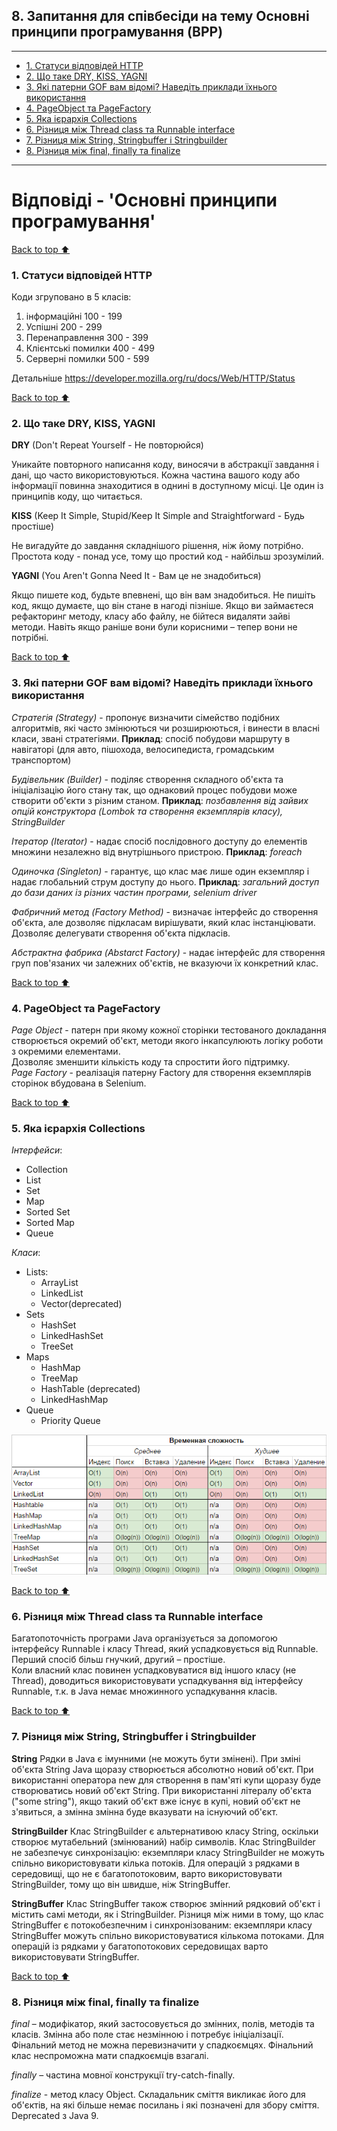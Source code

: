 ## **8. Запитання для співбесіди на тему Основні принципи програмування (BPP)**

---

- [1. Статуси відповідей HTTP](#1-http)
- [2. Що таке DRY, KISS, YAGNI](#2-DRY-KISS-YAGNI)
- [3. Які патерни GOF вам відомі? Наведіть приклади їхнього використання](#3-gof)
- [4. PageObject та PageFactory](#4-pageobject-pageFactory)
- [5. Яка ієрархія Collections](#5-collections)
- [6. Різниця між Thread class та Runnable interface](#6-thread-class-runnable-interface)
- [7. Різниця між String, Stringbuffer і Stringbuilder](#7-string-stringbuffer-stringbuilder)
- [8. Різниця між final, finally та finalize](#8-final-finally-finalize)

---

# **Відповіді - 'Основні принципи програмування'**

[Back to top ⬆️](#8-bpp)
### **1. Статуси відповідей HTTP**

Коди згруповано в 5 класів:

1. інформаційні 100 - 199
2. Успішні 200 - 299
3. Перенаправлення 300 - 399
4. Клієнтські помилки 400 - 499
5. Серверні помилки 500 - 599

Детальніше https://developer.mozilla.org/ru/docs/Web/HTTP/Status


[Back to top ⬆️](#8-bpp)
### **2. Що таке DRY, KISS, YAGNI**

**DRY** (Don't Repeat Yourself - Не повторюйся)

Уникайте повторного написання коду, виносячи в абстракції завдання і дані, що часто використовуються. Кожна частина вашого коду або інформації повинна знаходитися в однині в доступному місці. Це один із принципів коду, що читається.

**KISS** (Keep It Simple, Stupid/Keep It Simple and Straightforward - Будь простіше)

Не вигадуйте до завдання складнішого рішення, ніж йому потрібно. Простота коду - понад усе, тому що простий код - найбільш зрозумілий.

**YAGNI** (You Aren't Gonna Need It - Вам це не знадобиться)

Якщо пишете код, будьте впевнені, що він вам знадобиться. Не пишіть код, якщо думаєте, що він стане в нагоді пізніше. Якщо ви займаєтеся рефакторинг методу, класу або файлу, не бійтеся видаляти зайві методи. Навіть якщо раніше вони були корисними – тепер вони не потрібні.


[Back to top ⬆️](#8-bpp)
### **3. Які патерни GOF вам відомі? Наведіть приклади їхнього використання**

*Стратегія (Strategy)* - пропонує визначити сімейство подібних алгоритмів, які часто змінюються чи розширюються, і винести в власні класи, звані стратегіями.
**Приклад**: спосіб побудови маршруту в навігаторі (для авто, пішохода, велосипедиста, громадським транспортом)

*Будівельник (Builder)* - поділяє створення складного об'єкта та ініціалізацію його стану так, що однаковий процес побудови може створити об'єкти з різним станом.
**Приклад**: *позбавлення від зайвих опцій конструктора (Lombok та створення екземплярів класу), StringBuilder*

*Ітератор (Iterator)* - надає спосіб послідовного доступу до елементів множини незалежно від внутрішнього пристрою.
**Приклад**: *foreach*

*Одиночка (Singleton)* - гарантує, що клас має лише один екземпляр і надає глобальний струм доступу до нього.
**Приклад**: *загальний доступ до бази даних із різних частин програми, selenium driver*

*Фабричний метод (Factory Method)* - визначає інтерфейс до створення об'єкта, але дозволяє підкласам вирішувати, який клас інстанціювати. Дозволяє делегувати створення об'єкта підкласів.

*Абстрактна фабрика (Abstarct Factory)* - надає інтерфейс для створення груп пов'язаних чи залежних об'єктів, не вказуючи їх конкретний клас.


[Back to top ⬆️](#8-bpp)
### **4. PageObject та PageFactory**
*Page Object* - патерн при якому кожної сторінки тестованого докладання створюється окремий об'єкт, методи якого інкапсулюють логіку роботи з окремими елементами.  
Дозволяє зменшити кількість коду та спростити його підтримку.  
*Page Factory* - реалізація патерну Factory для створення екземплярів сторінок вбудована в Selenium.


[Back to top ⬆️](#8-bpp)
### **5. Яка ієрархія Collections**

*Інтерфейси*:

* Collection
* List
* Set
* Map
* Sorted Set
* Sorted Map
* Queue

*Класи*:

* Lists:
   * ArrayList
   * LinkedList
   * Vector(deprecated)
* Sets
   * HashSet
   * LinkedHashSet
   * TreeSet
* Maps
   * HashMap
   * TreeMap
   * HashTable (deprecated)
   * LinkedHashMap
* Queue
  * Priority Queue


![IMG](images/difficulty.png)


[Back to top ⬆️](#8-bpp)
### **6. Різниця між Thread class та Runnable interface**

Багатопоточність програми Java організується за допомогою інтерфейсу Runnable і класу Thread, який успадковується від Runnable.  
Перший спосіб більш гнучкий, другий – простіше.  
Коли власний клас повинен успадковуватися від іншого класу (не Thread), доводиться використовувати успадкування від інтерфейсу Runnable, т.к. в Java немає множинного успадкування класів.


[Back to top ⬆️](#8-bpp)
### **7. Різниця між String, Stringbuffer і Stringbuilder**
**String**
Рядки в Java є імунними (не можуть бути змінені). При зміні об'єкта String Java щоразу створюється абсолютно новий об'єкт.
При використанні оператора new для створення в пам'яті купи щоразу буде створюватись новий об'єкт String. При використанні літералу об'єкта ("some string"), якщо такий об'єкт вже існує в купі, новий об'єкт не з'явиться, а змінна змінна буде вказувати на існуючий об'єкт.

**StringBuilder**
Клас StringBuilder є альтернативою класу String, оскільки створює мутабельний (змінюваний) набір символів.
Клас StringBuilder не забезпечує синхронізацію: екземпляри класу StringBuilder не можуть спільно використовувати кілька потоків. Для операцій з рядками в середовищі, що не є багатопотоковим, варто використовувати StringBuilder, тому що він швидше, ніж StringBuffer.

**StringBuffer**
Клас StringBuffer також створює змінний рядковий об'єкт і містить самі методи, як і StringBuilder.
Різниця між ними в тому, що клас StringBuffer є потокобезпечним і синхронізованим: екземпляри класу StringBuffer можуть спільно використовуватися кількома потоками. Для операцій із рядками у багатопотокових середовищах варто використовувати StringBuffer.


[Back to top ⬆️](#8-bpp)
### **8. Різниця між final, finally та finalize**
*final* – модифікатор, який застосовується до змінних, полів, методів та класів. Змінна або поле стає незмінною і потребує ініціалізації. Фінальний метод не можна перевизначити у спадкоємцях. Фінальний клас неспроможна мати спадкоємців взагалі.

*finally* – частина мовної конструкції try-catch-finally.

*finalize* - метод класу Object. Складальник сміття викликає його для об'єктів, на які більше немає посилань і які позначені для збору сміття. Deprecated з Java 9.
